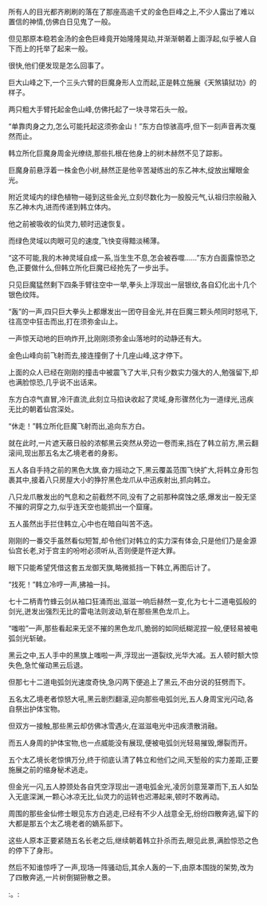 
所有人的目光都齐刷刷的落在了那座高逾千丈的金色巨峰之上,不少人露出了难以置信的神情,仿佛白日见鬼了一般。

但见那原本稳若金汤的金色巨峰竟开始隆隆晃动,并渐渐朝着上面浮起,似乎被人自下而上的托举了起来一般。

很快,他们便发现是怎么回事了。

巨大山峰之下,一个三头六臂的巨魔身形人立而起,正是韩立施展《天煞镇狱功》的样子。

两只粗大手臂托起金色山峰,仿佛托起了一块寻常石头一般。

“单靠肉身之力,怎么可能托起这须弥金山！”东方白惊骇高呼,但下一刻声音再次戛然而止。

韩立所化巨魔身周金光缭绕,那些扎根在他身上的树木赫然不见了踪影。

巨魔身前悬浮着一株金色小树,赫然正是他辛苦凝练出的东乙神木,绽放出耀眼金光。

附近灵域内的绿色植物一碰到这些金光,立刻尽数化为一股股元气,认祖归宗般融入东乙神木内,进而传递到韩立体内。

他之前被吸收的仙灵力,顿时迅速恢复。

而绿色灵域以肉眼可见的速度,飞快变得黯淡稀薄。

“这不可能,我的木神灵域自成一系,当生生不息,怎会被吞噬……”东方白面露惊恐之色,正要做什么,但韩立所化巨魔已经抢先了一步出手。

只见巨魔猛然剩下四条手臂往空中一举,拳头上浮现出一层银纹,各自幻化出十几个银色纹阵。

“轰”的一声,四只巨大拳头上都爆发出一团夺目金光,并在巨魔三颗头颅同时怒吼下,往高空中狂击而出,打在须弥金山上。

一声惊天动地的巨响炸开,比刚刚须弥金山落地时的动静还有大。

金色山峰向前飞射而去,接连撞倒了十几座山峰,这才停下。

上面的众人已经在刚刚的撞击中被震飞了大半,只有少数实力强大的人,勉强留下,却也满脸惊恐,几乎说不出话来。

东方白凉气直冒,冷汗直流,此刻立马掐诀收起了灵域,身形骤然化为一道绿光,迅疾无比的朝着仙宫深处。

“休走！”韩立所化巨魔飞射而出,追向东方白。

就在此时,一片遮天蔽日般的浓郁黑云突然从旁边一卷而来,挡在了韩立前方,黑云翻滚间,现出那五名太乙境老者的身影。

五人各自手持之前的黑色大旗,奋力摇动之下,黑云覆盖范围飞快扩大,将韩立身形包裹其中,接着八只房屋大小的狰狞黑色龙爪从中迅疾射出,抓向韩立。

八只龙爪散发出的气息和之前截然不同,没有了之前那种腐蚀之感,爆发出一股无坚不摧的洞穿之力,似乎连天空也能抓出一个窟窿。

五人虽然出手拦住韩立,心中也在暗自叫苦不迭。

刚刚的一番交手虽然看似短暂,却令他们对韩立的实力深有体会,只是他们乃是金源仙宫长老,对于宫主的吩咐必须听从,否则便是忤逆大罪。

眼下只能希望凭借这套五龙御天旗,略微抵挡一下韩立,再图后计了。

“找死！”韩立冷哼一声,拂袖一抖。

七十二柄青竹蜂云剑从袖口狂涌而出,滋滋一响后赫然一变,化为七十二道电弧般的剑光,迸发出强烈无比的雷电法则波动,斩在那些黑色龙爪上。

“嗤啦”一声,那些看起来无坚不摧的黑色龙爪,脆弱的如同纸糊泥捏一般,便轻易被电弧剑光斩破。

黑云之中,五人手中的黑旗上嗤啦一声,浮现出一道裂纹,光华大减。五人顿时额大惊失色,急忙催动黑云后退。

但那七十二道电弧剑光速度奇快,急闪两下便追上了黑云,不由分说的狂劈而下。

五名太乙境老者惊怒大吼,黑云剧烈翻滚,迎向那些电弧剑光,五人身周宝光闪动,各自祭出护体宝物。

但双方一接触,那些黑云却仿佛冰雪遇火,在滋滋电光中迅疾溃散消融。

而五人身周的护体宝物,也一点威能没有展现,便被电弧剑光轻易摧毁,爆裂而开。

五个太乙境长老惊惧万分,终于彻底认清了韩立和他们之间,天堑般的实力差距,正要施展之前的缩身秘术逃走。

但金光一闪,五人脖颈处各自凭空浮现出一道电弧金光,凌厉剑意笼罩而下,五人如坠入无底深渊,一颗心冰凉无比,仙灵力的运转也迟滞起来,顿时不敢再动。

周围的那些金仙修士眼见东方白逃走,已经有不少人战意全无,纷纷四散奔逃,留下的大都是那五个太乙境老者的嫡系部下。

这些人原本正要紧随五名长老之后,继续朝着韩立扑杀而去,眼见此景,满脸惊恐之色的停下了身形。

然后不知谁惊呼了一声,现场一阵骚动后,其余人轰的一下,由原本围拢的架势,改为了四散奔逃,一片树倒猢狲散之景。

:。: